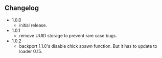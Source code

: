 ## Changelog

- 1.0.0
  - initial release.
- 1.0.1
  - remove UUID storage to prevent rare case bugs.
- 1.0.2
  - backport 1.1.0's disable chick spawn function. But it has to update to loader 0.15.